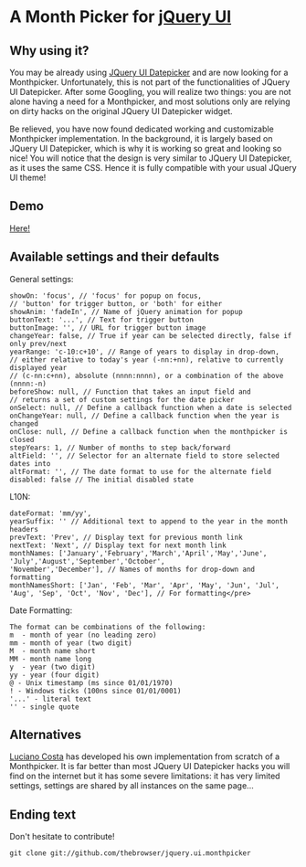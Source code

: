 A Month Picker for [jQuery UI](http://jqueryui.com/)
================================

Why using it?
---

You may be already using [JQuery UI Datepicker](http://jqueryui.com/demos/datepicker/) and are now looking for a Monthpicker. Unfortunately, this is not part of the functionalities of JQuery UI Datepicker.
After some Googling, you will realize two things: you are not alone having a need for a Monthpicker, and most solutions only are relying on dirty hacks on the original JQuery UI Datepicker widget.

Be relieved, you have now found dedicated working and customizable Monthpicker implementation. In the background, it is largely based on JQuery UI Datepicker, which is why it is working so great and looking so nice!
You will notice that the design is very similar to JQuery UI Datepicker, as it uses the same CSS. Hence it is fully compatible with your usual JQuery UI theme!

Demo
---

[Here!](http://jpoumailloux.com/jquery-ui-monthpicker/)

Available settings and their defaults
---

General settings:

	showOn: 'focus', // 'focus' for popup on focus,
	// 'button' for trigger button, or 'both' for either
	showAnim: 'fadeIn', // Name of jQuery animation for popup
	buttonText: '...', // Text for trigger button
	buttonImage: '', // URL for trigger button image
	changeYear: false, // True if year can be selected directly, false if only prev/next
	yearRange: 'c-10:c+10', // Range of years to display in drop-down,
	// either relative to today's year (-nn:+nn), relative to currently displayed year
	// (c-nn:c+nn), absolute (nnnn:nnnn), or a combination of the above (nnnn:-n)
	beforeShow: null, // Function that takes an input field and
	// returns a set of custom settings for the date picker
	onSelect: null, // Define a callback function when a date is selected
	onChangeYear: null, // Define a callback function when the year is changed
	onClose: null, // Define a callback function when the monthpicker is closed
	stepYears: 1, // Number of months to step back/forward
	altField: '', // Selector for an alternate field to store selected dates into
	altFormat: '', // The date format to use for the alternate field
	disabled: false // The initial disabled state

L10N:

	dateFormat: 'mm/yy',
	yearSuffix: '' // Additional text to append to the year in the month headers
	prevText: 'Prev', // Display text for previous month link
	nextText: 'Next', // Display text for next month link
	monthNames: ['January','February','March','April','May','June',
	'July','August','September','October',
	'November','December'], // Names of months for drop-down and formatting
	monthNamesShort: ['Jan', 'Feb', 'Mar', 'Apr', 'May', 'Jun', 'Jul',
	'Aug', 'Sep', 'Oct', 'Nov', 'Dec'], // For formatting</pre>

Date Formatting:

	The format can be combinations of the following:
	m  - month of year (no leading zero)
	mm - month of year (two digit)
	M  - month name short
	MM - month name long
	y  - year (two digit)
	yy - year (four digit)
	@ - Unix timestamp (ms since 01/01/1970)
	! - Windows ticks (100ns since 01/01/0001)
	'...' - literal text
	'' - single quote

Alternatives
---

[Luciano Costa](https://github.com/lucianocosta/jquery.mtz.monthpicker) has developed his own implementation from scratch of a Monthpicker.
It is far better than most JQuery UI Datepicker hacks you will find on the internet but it has some severe limitations: it has very limited settings, settings are shared by all instances on the same page...

Ending text
---

Don't hesitate to contribute!

    git clone git://github.com/thebrowser/jquery.ui.monthpicker